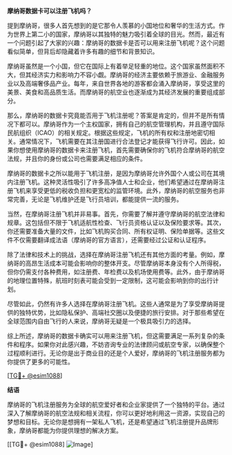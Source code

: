 **摩纳哥数据卡可以注册飞机吗？**

提到摩纳哥，很多人首先想到的是它那令人羡慕的小国地位和奢华的生活方式。作为世界上第二小的国家，摩纳哥以其独特的魅力吸引着全球的目光。然而，最近有一个问题引起了大家的兴趣：摩纳哥的数据卡是否可以用来注册飞机呢？这个问题看似简单，但背后却隐藏着许多有趣的细节和背景知识。

摩纳哥虽然是一个小国，但它在国际上有着举足轻重的地位。这个国家虽然面积不大，但其经济实力和影响力不容小觑。摩纳哥的经济主要依赖于旅游业、金融服务业以及高端奢侈品产业。每年，来自世界各地的游客都会涌入摩纳哥，享受这里的美景、美食和高品质生活。而摩纳哥的航空业也逐渐成为其经济发展的重要组成部分。

那么，摩纳哥的数据卡究竟能否用于飞机注册呢？答案是肯定的，但并不是所有情况下都可以。摩纳哥作为一个主权国家，拥有自己的航空管理机构，并且遵守国际民航组织（ICAO）的相关规定。根据这些规定，飞机的所有权和注册地密切相关。通常情况下，飞机需要在其注册国进行合法登记才能获得飞行许可。因此，如果你想使用摩纳哥的数据卡来注册飞机，首先需要确保你的飞机符合摩纳哥的航空法规，并且你的身份或公司也需要满足相应的条件。

摩纳哥的数据卡之所以能用于飞机注册，是因为摩纳哥允许外国个人或公司在其境内注册飞机。这种灵活性吸引了许多高净值人士和企业，他们希望通过在摩纳哥注册飞机来享受更低的税收负担和更宽松的监管环境。此外，摩纳哥的航空服务也非常完善，无论是飞机维护还是飞行员培训，都能提供一流的服务。

当然，在摩纳哥注册飞机并非易事。首先，你需要了解并遵守摩纳哥的航空法律和规章。这包括但不限于飞机适航性检查、飞行员资格认证以及保险要求等。其次，你还需要准备大量的文件，比如飞机购买合同、所有权证明、保险单据等。这些文件不仅需要翻译成法语（摩纳哥的官方语言），还需要经过公证和认证程序。

除了法律和技术上的挑战，选择在摩纳哥注册飞机还有其他方面的考量。例如，摩纳哥的高昂生活成本可能会影响你的整体开支。尽管摩纳哥本身没有个人所得税，但你仍需支付各种费用，如注册费、年检费以及机场使用费等。此外，由于摩纳哥的地理位置特殊，航班时刻表可能会受到一定限制，这可能会影响到你的出行计划。

尽管如此，仍然有许多人选择在摩纳哥注册飞机。这些人通常是为了享受摩纳哥提供的独特优势，比如隐私保护、高端社交圈以及便捷的旅行安排。对于那些希望在全球范围内自由飞行的人来说，摩纳哥无疑是一个极具吸引力的选择。

综上所述，摩纳哥的数据卡确实可以用来注册飞机，但这需要满足一系列复杂的条件和程序。如果你对此感兴趣，不妨咨询专业的法律顾问或航空专家，以确保整个过程顺利进行。无论你是出于商业目的还是个人爱好，摩纳哥的飞机注册服务都为你提供了更多的可能性。

[[TG💪+ @esim1088](https://t.me/s/esim1088)]

**结语**

摩纳哥的飞机注册服务为全球的航空爱好者和企业家提供了一个独特的平台。通过深入了解摩纳哥的航空法规和相关流程，你可以更好地利用这一资源，实现自己的梦想和目标。无论你是想拥有一架私人飞机，还是希望通过飞机注册提升品牌形象，摩纳哥都能为你提供理想的解决方案。

[[TG💪+ @esim1088] ![Image](https://i.postimg.cc/4NQfJmqS/Snipaste-2025-05-13-00-14-12.png)]